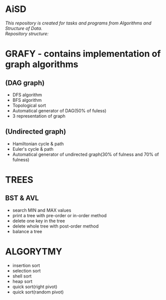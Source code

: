 # AiSD
*This repository is created for tasks and programs from Algorithms and Structure of Data.  
Repository structure:*

# GRAFY - contains implementation of graph algorithms
## (DAG graph)
- DFS algorithm
- BFS algorithm
- Topological sort
- Automatical generator of DAG(50% of fuless)
- 3 representation of graph

## (Undirected graph)
- Hamiltonian cycle & path
- Euler's cycle & path
- Automatical generator of undirected graph(30% of fulness and 70% of fulness)

# TREES
## BST & AVL
- search MIN and MAX values
- print a tree with pre-order or in-order method
- delete one key in the tree
- delete whole tree with post-order method
- balance a tree 

# ALGORYTMY
- insertion sort
- selection sort
- shell sort
- heap sort
- quick sort(right pivot)
- quick sort(random pivot)
